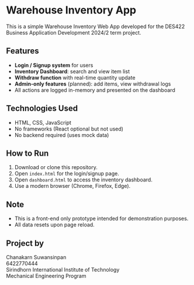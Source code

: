 # Warehouse Inventory App

This is a simple Warehouse Inventory Web App developed for the DES422 Business Application Development 2024/2 term project.

## Features

- **Login / Signup system** for users
- **Inventory Dashboard**: search and view item list
- **Withdraw function** with real-time quantity update
- **Admin-only features** (planned): add items, view withdrawal logs
- All actions are logged in-memory and presented on the dashboard

## Technologies Used

- HTML, CSS, JavaScript
- No frameworks (React optional but not used)
- No backend required (uses mock data)

## How to Run

1. Download or clone this repository.
2. Open `index.html` for the login/signup page.
3. Open `dashboard.html` to access the inventory dashboard.
4. Use a modern browser (Chrome, Firefox, Edge).

## Note

- This is a front-end only prototype intended for demonstration purposes.
- All data resets upon page reload.

## Project by

Chanakarn Suwansinpan  
6422770444  
Sirindhorn International Institute of Technology  
Mechanical Engineering Program  
